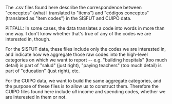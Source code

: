 The .csv files found here describe the correspondence between
"conceptos" (what I translated to "items")
and "códigos conceptos" (translated as "item codes")
in the SISFUT and CUIPO data.

PITFALL: In some cases,
the data translates a code into words in more than one way.
I don't know whether that's true of any of the codes we are interested in,
though.

For the SISFUT data,
these files include only the codes we are interested in,
and indicate how we aggregate those raw codes into the high-level categories
on which we want to report --
e.g. "building hospitals" (too much detail) is part of "salud" (just right),
"paying teachers" (too much detail) is part of "education" (just right),
etc.

For the CUIPO data, we want to build the same aggregate categories,
and the purpose of these files is to allow us to construct them.
Therefore the CUIPO files found here include *all* income and spending codes,
whether we are interested in them or not.

